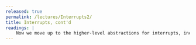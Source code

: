 ```yaml
---
released: true
permalink: /lectures/Interrupts2/
title: Interrupts, cont'd
readings: |
    Now we move up to the higher-level abstractions for interrupts, including a library module for managing interrupt handlers and reviewing best practices for interrupt-safe code. 
---
```

